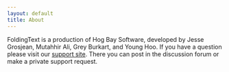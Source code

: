 ```yaml
---
layout: default
title: About
---
```


FoldingText is a production of Hog Bay Software, developed by Jesse Grosjean, Mutahhir Ali, Grey Burkart, and Young Hoo. If you have a question please visit our [support site](http://support.foldingtext.com/). There you can post in the discussion forum or make a private support request.